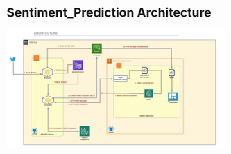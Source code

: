 # Sentiment_Prediction Architecture

![Architecture Diagram](https://github.com/agvar/Prediction_Text/blob/master/images/capstone_project_architecture.jpeg)
